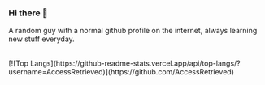 ### Hi there 👋

A random guy with a normal github profile on the internet, always learning new stuff everyday.

<br>
[![Top Langs](https://github-readme-stats.vercel.app/api/top-langs/?username=AccessRetrieved)](https://github.com/AccessRetrieved)
